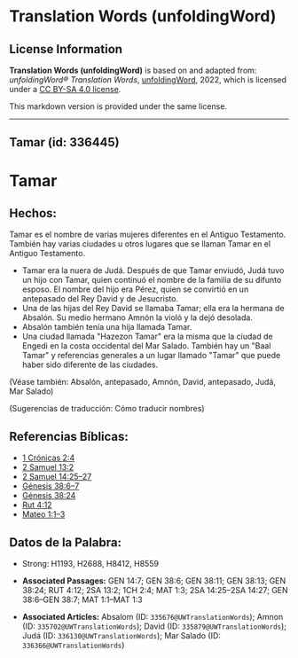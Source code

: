 # Translation Words (unfoldingWord)

## License Information

**Translation Words (unfoldingWord)** is based on and adapted from: _unfoldingWord® Translation Words_, [unfoldingWord](https://unfoldingword.org/utw), 2022, which is licensed under a [CC BY-SA 4.0 license](https://creativecommons.org/licenses/by-sa/4.0/legalcode.en).

This markdown version is provided under the same license.



--------------------------------

## Tamar (id: 336445)

Tamar
=====

Hechos:
-------

Tamar es el nombre de varias mujeres diferentes en el Antiguo Testamento. También hay varias ciudades u otros lugares que se llaman Tamar en el Antiguo Testamento.

* Tamar era la nuera de Judá. Después de que Tamar enviudó, Judá tuvo un hijo con Tamar, quien continuó el nombre de la familia de su difunto esposo. El nombre del hijo era Pérez, quien se convirtió en un antepasado del Rey David y de Jesucristo.
* Una de las hijas del Rey David se llamaba Tamar; ella era la hermana de Absalón. Su medio hermano Amnón la violó y la dejó desolada.
* Absalón también tenía una hija llamada Tamar.
* Una ciudad llamada "Hazezon Tamar" era la misma que la ciudad de Engedi en la costa occidental del Mar Salado. También hay un "Baal Tamar" y referencias generales a un lugar llamado "Tamar" que puede haber sido diferente de las ciudades.

(Véase también: Absalón, antepasado, Amnón, David, antepasado, Judá, Mar Salado)

(Sugerencias de traducción: Cómo traducir nombres)

Referencias Bíblicas:
---------------------

* [1 Crónicas 2:4](https://ref.ly/1Chr2:4)
* [2 Samuel 13:2](https://ref.ly/2Sam13:2)
* [2 Samuel 14:25–27](https://ref.ly/2Sam14:25-2Sam14:27)
* [Génesis 38:6–7](https://ref.ly/Gen38:6-Gen38:7)
* [Génesis 38:24](https://ref.ly/Gen38:24)
* [Rut 4:12](https://ref.ly/Ruth4:12)
* [Mateo 1:1–3](https://ref.ly/Matt1:1-Matt1:3)

Datos de la Palabra:
--------------------

* Strong: H1193, H2688, H8412, H8559

* **Associated Passages:** GEN 14:7; GEN 38:6; GEN 38:11; GEN 38:13; GEN 38:24; RUT 4:12; 2SA 13:2; 1CH 2:4; MAT 1:3; 2SA 14:25–2SA 14:27; GEN 38:6–GEN 38:7; MAT 1:1–MAT 1:3
* **Associated Articles:** Absalom (ID: `335676@UWTranslationWords`); Amnon (ID: `335702@UWTranslationWords`); David (ID: `335879@UWTranslationWords`); Judá (ID: `336130@UWTranslationWords`); Mar Salado (ID: `336366@UWTranslationWords`)

